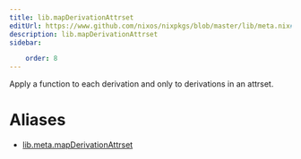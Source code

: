 ```yaml
---
title: lib.mapDerivationAttrset
editUrl: https://www.github.com/nixos/nixpkgs/blob/master/lib/meta.nix#L61C26
description: lib.mapDerivationAttrset
sidebar:

    order: 8
---
```


Apply a function to each derivation and only to derivations in an attrset.


# Aliases

- [lib.meta.mapDerivationAttrset](/nix-doc-comments/reference/lib/meta/lib-meta-mapDerivationAttrset)


